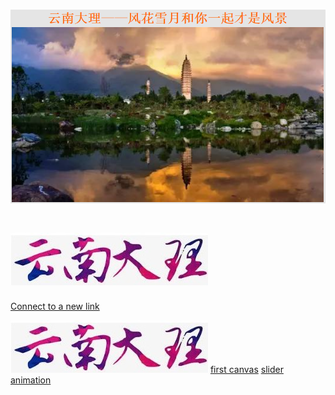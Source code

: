 # ![This is picture](first.png)
# ![It is picture](two.jpg)

[Connect to a new link](https://qwert-f.github.io/tutorial.html)

 [![image](two.jpg)](https://cn.bing.com)
 [first canvas](https://qwert-f.github.io/canvas.html)
 [slider animation](https://qwert-f.github.io/slider.html)
 
